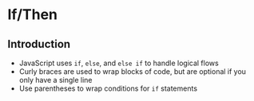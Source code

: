 # If/Then
## Introduction

* JavaScript uses `if`, `else`, and `else if` to handle logical flows
* Curly braces are used to wrap blocks of code, but are optional if you only have a single line
* Use parentheses to wrap conditions for `if` statements